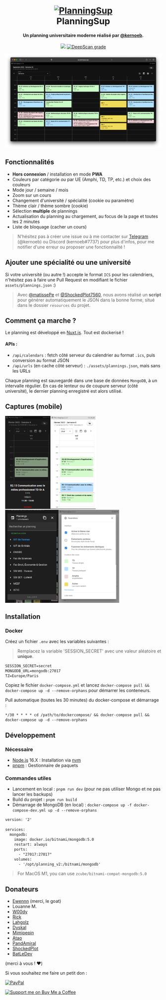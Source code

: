 <h1 align="center">
  <br>
  <a href="https://planningsup.app"><img src="https://raw.githubusercontent.com/kernoeb/PlanningSup/main/static/icon.png" alt="PlanningSup" width="200"></a>
  <br>
  PlanningSup
  <br>
</h1>

<h4 align="center">Un planning universitaire moderne réalisé par <a href="https://github.com/kernoeb" target="_blank">@kernoeb</a>.</h4>

<p align="center">
  <a href="https://github.com/kernoeb/PlanningSup/releases"><img src="https://img.shields.io/github/v/release/kernoeb/planningsup"></a>
  <!--
  <a href="https://betteruptime.com/?utm_source=status_badge">
    <img src="https://betteruptime.com/status-badges/v1/monitor/cg82.svg">
  </a>
  -->
  <a href="https://deepscan.io/dashboard#view=project&tid=12018&pid=22093&bid=649211">
    <img src="https://deepscan.io/api/teams/12018/projects/22093/branches/649211/badge/grade.svg" alt="DeepScan grade">
  </a>
</p>

![img.png](img/planning_mac.png)

## Fonctionnalités

- **Hors connexion** / installation en mode **PWA**
- Couleurs par catégorie *ou* par UE (Amphi, TD, TP, etc.) et choix des couleurs
- Mode jour / semaine / mois
- Zoom sur un cours
- Changement d'université / spécialité (cookie ou paramètre)
- Thème clair / thème sombre (cookie)
- Sélection **multiple** de plannings
- Actualisation du planning au chargement, au focus de la page et toutes les 2 minutes
- Liste de bloquage (cacher un cours)

> N'hésitez pas à créer une issue ou à me contacter sur [Telegram](https://t.me/kernoeb) (@kernoeb) ou Discord (kernoeb#7737) pour plus d'infos, pour me notifier d'une erreur ou proposer une fonctionnalité !


## Ajouter une spécialité ou une université

Si votre université (ou autre !) accepte le format `ICS` pour les calendriers, n'hésitez pas à faire une Pull Request en modifiant le fichier `assets/plannings.json` :)

> Avec [@matissePe](https://github.com/matissePe) et [@ShockedPlot7560](https://github.com/ShockedPlot7560), nous avons réalisé un **script** pour générer automatiquement le JSON dans la bonne forme, situé dans le dossier `resources` du projet.  

## Comment ça marche ?

Le planning est développé en [Nuxt.js](https://nuxtjs.org/). Tout est dockerisé !

#### APIs :

- `/api/calendars` : fetch côté serveur du calendrier au format `.ics`, puis conversion au format JSON
- `/api/urls` (en cache côté serveur) : `./assets/plannings.json`, mais sans les URLs

Chaque planning est sauvegardé dans une base de données `MongoDB`, à un intervalle régulier. En cas de lenteur ou de coupure serveur (côté université), le dernier planning enregistré est alors utilisé.

## Captures (mobile)

<img src="img/phone1.png" height="300" /><img src="img/phone4.png" height="300"/>
<br>
<img src="img/phone2.png" height="300" /><img src="img/phone3.png" height="300"/>
<br>

## Installation

### Docker

Créez un fichier `.env` avec les variables suivantes :  

> Remplacez la variable 'SESSION_SECRET' avec une valeur aléatoire et **unique**.

```
SESSION_SECRET=secret
MONGODB_URL=mongodb:27017
TZ=Europe/Paris
```

Copiez le fichier `docker-compose.yml` et lancez `docker-compose pull && docker-compose up -d --remove-orphans` pour démarrer les conteneurs.

Pull automatique (toutes les 30 minutes) du docker-compose et démarrage :
```
*/30 * * * * cd /path/to/dockercompose/ && docker-compose pull && docker-compose up -d --remove-orphans
```

## Développement

### Nécessaire

- [Node.js](https://github.com/nodejs/node) 16.X : Installation via [nvm](https://github.com/nvm-sh/nvm)
- [pnpm](https://pnpm.io/) : Gestionnaire de paquets

### Commandes utiles

- Lancement en local : `pnpm run dev` (pour ne pas utiliser Mongo et ne pas lancer les backups)
- Build du projet : `pnpm run build`
- Démarrage de MongoDB (en local) : `docker-compose up -f docker-compose-dev.yml up -d --remove-orphans`

```
version: '2'

services:
  mongodb:
    image: docker.io/bitnami/mongodb:5.0
    restart: always
    ports:
      - "27017:27017"
    volumes:
      - '/opt/planning_v2:/bitnami/mongodb'
```

> For MacOS M1, you can use `zcube/bitnami-compat-mongodb:5.0`

## Donateurs

- [Ewennn](https://github.com/Ewennnn) (merci️, le goat)
- Louanne M.
- [W00dy](https://github.com/0xW00dy)
- [Rick](https://github.com/rick-gnous)
- [Lahgolz](https://twitter.com/lahgolzmiin)
- [Dyskal](https://github.com/Dyskal)
- [Mimipepin](https://github.com/mimipepin)
- [Atao](https://github.com/Ataaoo)
- [PandAmiral](https://github.com/PandAmiral)
- [ShockedPlot](https://github.com/ShockedPlot7560)
- [BatLeDev](https://github.com/BatLeDev)

(merci à vous ! ❤️)

Si vous souhaitez me faire un petit don :

[![PayPal](https://img.shields.io/badge/Donate-💵-yellow.svg?style=for-the-badge&label=PayPal)](https://www.paypal.com/paypalme/kernoeb)

[![Support me on Buy Me a Coffee](https://img.shields.io/badge/Support%20me-☕-orange.svg?style=for-the-badge&label=Buy%20me%20a%20coffee)](https://www.buymeacoffee.com/kernoeb)
